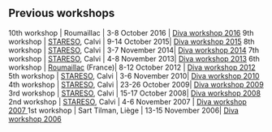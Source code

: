 ## Previous workshops

10th workshop | Roumaillac | 3-8 October 2016 | [Diva workshop 2016](Diva-workshop-2016-Roumaillac.md)
9th workshop  | [STARESO](http://www.stareso.ulg.ac.be/en/), Calvi      | 9-14 October 2015| [Diva workshop 2015](Diva-workshop-2015-Stareso.md)
8th workshop  | [STARESO](http://www.stareso.ulg.ac.be/en/), Calvi      | 3-7 November 2014| [Diva workshop 2014](Diva-workshop-2014-Stareso.md)
7th workshop  | [STARESO](http://www.stareso.ulg.ac.be/en/), Calvi      | 4-8 November 2013| [Diva workshop 2013](Diva_workshop_2013_Stareso.md)
6th workshop  | [Roumaillac](http://www.gite-roumaillac.fr/en?set_language=en) (France)| 8-12 October 2012 | [Diva workshop 2012](Diva_workshop_2012_Roumaillac.md)
5th workshop  | [STARESO](http://www.stareso.ulg.ac.be/en/), Calvi      | 3-6 November 2010| [Diva workshop 2010 ](Diva_workshop_2010_Stareso.md)
4th workshop  | [STARESO](http://www.stareso.ulg.ac.be/en/), Calvi      | 23-26 October 2009| [Diva workshop 2009 ](Diva_workshop_2009_Stareso.md)
3rd workshop  | [STARESO](http://www.stareso.ulg.ac.be/en/), Calvi      | 15-17 October 2008| [Diva workshop 2008 ](Diva_workshop_2008_Stareso.md)
2nd workshop  | [STARESO](http://www.stareso.ulg.ac.be/en/), Calvi      | 4-6 November 2007 | [Diva workshop 2007 ](Diva_workshop_2007_Stareso.md)
1st workshop  | Sart Tilman, Liège      | 13-15 November 2006| [Diva workshop 2006 ](Diva_workshop_2006_Liege.md)
